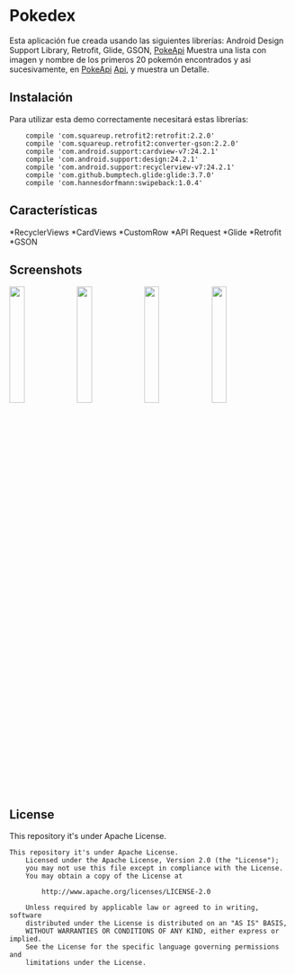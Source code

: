 
# Pokedex

Esta aplicación fue creada usando las siguientes librerías: Android Design Support Library, Retrofit, Glide, GSON, [PokeApi](https://pokeapi.co/)
Muestra una lista con imagen y nombre de los primeros 20 pokemón encontrados y asi sucesivamente, en [PokeApi](https://pokeapi.co/) [Api](https://pokeapi.co/api/v2/pokemon/), y muestra un Detalle.

## Instalación

Para utilizar esta demo correctamente necesitará estas librerías:

```
    compile 'com.squareup.retrofit2:retrofit:2.2.0'
    compile 'com.squareup.retrofit2:converter-gson:2.2.0'
    compile 'com.android.support:cardview-v7:24.2.1'
    compile 'com.android.support:design:24.2.1'
    compile 'com.android.support:recyclerview-v7:24.2.1'
    compile 'com.github.bumptech.glide:glide:3.7.0'
    compile 'com.hannesdorfmann:swipeback:1.0.4'
```


## Características

*RecyclerViews *CardViews *CustomRow *API Request *Glide *Retrofit *GSON 

## Screenshots

<img src="https://image.ibb.co/mJhuPc/photo_2018_03_16_17_03_39.jpg" width="23%"></img> 
<img src="https://image.ibb.co/ixAQVH/photo_2018_03_16_17_04_02.jpg" width="23%"></img> 
<img src="https://image.ibb.co/dX8eqH/photo_2018_03_16_17_04_08.jpg" width="23%"></img>
<img src="https://thumbs.gfycat.com/GrouchyImpassionedJabiru-max-1mb.gif" width="23%"></img>


## License

This repository it's under Apache License.

```
This repository it's under Apache License.
    Licensed under the Apache License, Version 2.0 (the "License");
    you may not use this file except in compliance with the License.
    You may obtain a copy of the License at

        http://www.apache.org/licenses/LICENSE-2.0

    Unless required by applicable law or agreed to in writing, software
    distributed under the License is distributed on an "AS IS" BASIS,  
    WITHOUT WARRANTIES OR CONDITIONS OF ANY KIND, either express or implied.
    See the License for the specific language governing permissions and
    limitations under the License.

```


